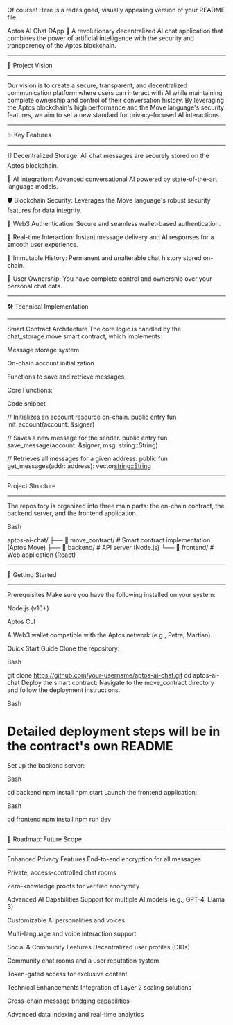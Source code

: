 Of course! Here is a redesigned, visually appealing version of your README file.

Aptos AI Chat DApp 🤖
A revolutionary decentralized AI chat application that combines the power of artificial intelligence with the security and transparency of the Aptos blockchain.

___________________________________________________________________________________________________________________________________________________________________________________

🎯 Project Vision
_______________________________________
Our vision is to create a secure, transparent, and decentralized communication platform where users can interact with AI while maintaining complete ownership and control of their conversation history. By leveraging the Aptos blockchain's high performance and the Move language's security features, we aim to set a new standard for privacy-focused AI interactions.

___________________________________________________________________________________________________________________________________________________________________________________

✨ Key Features
_______________________________________
⛓️ Decentralized Storage: All chat messages are securely stored on the Aptos blockchain.

🧠 AI Integration: Advanced conversational AI powered by state-of-the-art language models.

🛡️ Blockchain Security: Leverages the Move language's robust security features for data integrity.

🔑 Web3 Authentication: Secure and seamless wallet-based authentication.

💬 Real-time Interaction: Instant message delivery and AI responses for a smooth user experience.

📜 Immutable History: Permanent and unalterable chat history stored on-chain.

👤 User Ownership: You have complete control and ownership over your personal chat data.

___________________________________________________________________________________________________________________________________________________________________________________

🛠️ Technical Implementation
_______________________________________
Smart Contract Architecture
The core logic is handled by the chat_storage.move smart contract, which implements:

Message storage system

On-chain account initialization

Functions to save and retrieve messages

Core Functions:

Code snippet

// Initializes an account resource on-chain.
public entry fun init_account(account: &signer)

// Saves a new message for the sender.
public entry fun save_message(account: &signer, msg: string::String)

// Retrieves all messages for a given address.
public fun get_messages(addr: address): vector<string::String>

___________________________________________________________________________________________________________________________________________________________________________________
Project Structure
_______________________________________
The repository is organized into three main parts: the on-chain contract, the backend server, and the frontend application.

Bash

aptos-ai-chat/
├── 📂 move_contract/     # Smart contract implementation (Aptos Move)
├── 📂 backend/          # API server (Node.js)
└── 📂 frontend/         # Web application (React)

___________________________________________________________________________________________________________________________________________________________________________________

🚀 Getting Started
_______________________________________
Prerequisites
Make sure you have the following installed on your system:

Node.js (v16+)

Aptos CLI

A Web3 wallet compatible with the Aptos network (e.g., Petra, Martian).

Quick Start Guide
Clone the repository:

Bash

git clone https://github.com/your-username/aptos-ai-chat.git
cd aptos-ai-chat
Deploy the smart contract:
Navigate to the move_contract directory and follow the deployment instructions.

Bash

# Detailed deployment steps will be in the contract's own README
Set up the backend server:

Bash

cd backend
npm install
npm start
Launch the frontend application:

Bash

cd frontend
npm install
npm run dev
___________________________________________________________________________________________________________________________________________________________________________________

🔮 Roadmap: Future Scope
_______________________________________
Enhanced Privacy Features
End-to-end encryption for all messages

Private, access-controlled chat rooms

Zero-knowledge proofs for verified anonymity

Advanced AI Capabilities
Support for multiple AI models (e.g., GPT-4, Llama 3)

Customizable AI personalities and voices

Multi-language and voice interaction support

Social & Community Features
Decentralized user profiles (DIDs)

Community chat rooms and a user reputation system

Token-gated access for exclusive content

Technical Enhancements
Integration of Layer 2 scaling solutions

Cross-chain message bridging capabilities

Advanced data indexing and real-time analytics
 

 

